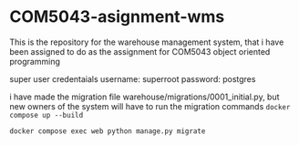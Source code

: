# COM5043-asignment-wms
This is the repository for the warehouse management system, that i have been assigned to do as the assignment for COM5043 object oriented programming

super user credentaials
username: superroot
password: postgres

i have made the migration file warehouse/migrations/0001_initial.py, but new owners of the system will have to run the migration commands
`docker compose up --build`

`docker compose exec web python manage.py migrate`


